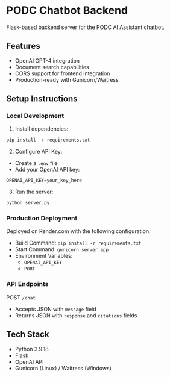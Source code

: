 # PODC Chatbot Backend

Flask-based backend server for the PODC AI Assistant chatbot.

## Features
- OpenAI GPT-4 integration
- Document search capabilities
- CORS support for frontend integration
- Production-ready with Gunicorn/Waitress

## Setup Instructions

### Local Development
1. Install dependencies:
```bash
pip install -r requirements.txt
```

2. Configure API Key:
- Create a `.env` file
- Add your OpenAI API key:
```
OPENAI_API_KEY=your_key_here
```

3. Run the server:
```bash
python server.py
```

### Production Deployment
Deployed on Render.com with the following configuration:
- Build Command: `pip install -r requirements.txt`
- Start Command: `gunicorn server:app`
- Environment Variables:
  - `OPENAI_API_KEY`
  - `PORT`

### API Endpoints
POST `/chat`
- Accepts JSON with `message` field
- Returns JSON with `response` and `citations` fields

## Tech Stack
- Python 3.9.18
- Flask
- OpenAI API
- Gunicorn (Linux) / Waitress (Windows)
